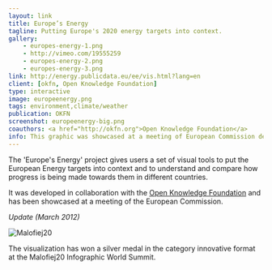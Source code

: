 ```yaml
---
layout: link
title: Europe’s Energy
tagline: Putting Europe's 2020 energy targets into context.
gallery:
    - europes-energy-1.png
    - http://vimeo.com/19555259
    - europes-energy-2.png
    - europes-energy-3.png
link: http://energy.publicdata.eu/ee/vis.html?lang=en
client: [okfn, Open Knowledge Foundation]
type: interactive
image: europeenergy.png
tags: environment,climate/weather
publication: OKFN
screenshot: europeenergy-big.png
coauthors: <a href="http://okfn.org">Open Knowledge Foundation</a>
info: This graphic was showcased at a meeting of European Commission dedicated to climate change. Also this got me my first Malofiej medal in 2012 (silver, yay!)
---
```


The 'Europe's Energy' project gives users a set of visual tools to put the European Energy targets into context and to understand and compare how progress is being made towards them in different countries.

It was developed in collaboration with the [Open Knowledge Foundation](http://okfn.org) and has been showcased at a meeting of the European Commission.

_Update (March 2012)_

![Malofiej20](/img/malofiej20.png)

The visualization has won a silver medal in the category innovative format at the Malofiej20 Infographic World Summit.
